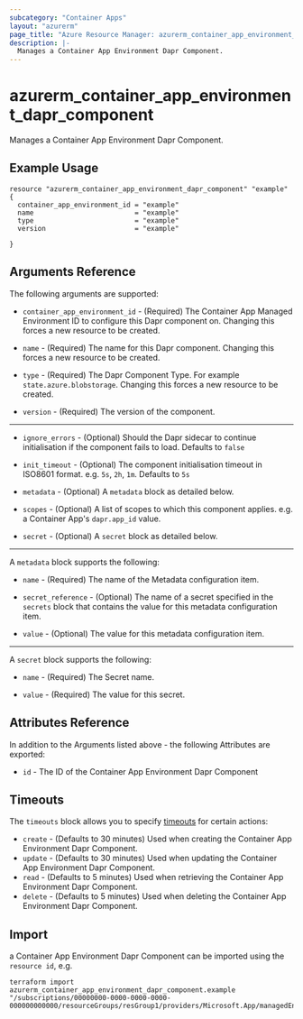 ```yaml
---
subcategory: "Container Apps"
layout: "azurerm"
page_title: "Azure Resource Manager: azurerm_container_app_environment_dapr_component"
description: |-
  Manages a Container App Environment Dapr Component.
---
```


# azurerm_container_app_environment_dapr_component

Manages a Container App Environment Dapr Component.

## Example Usage

```hcl
resource "azurerm_container_app_environment_dapr_component" "example" {
  container_app_environment_id = "example"
  name                         = "example"
  type                         = "example"
  version                      = "example"

}
```

## Arguments Reference

The following arguments are supported:

* `container_app_environment_id` - (Required) The Container App Managed Environment ID to configure this Dapr component on. Changing this forces a new resource to be created.

* `name` - (Required) The name for this Dapr component. Changing this forces a new resource to be created.

* `type` - (Required) The Dapr Component Type. For example `state.azure.blobstorage`. Changing this forces a new resource to be created.

* `version` - (Required) The version of the component.

---

* `ignore_errors` - (Optional) Should the Dapr sidecar to continue initialisation if the component fails to load. Defaults to `false`

* `init_timeout` - (Optional) The component initialisation timeout in ISO8601 format. e.g. `5s`, `2h`, `1m`. Defaults to `5s`

* `metadata` - (Optional) A `metadata` block as detailed below.

* `scopes` - (Optional) A list of scopes to which this component applies. e.g. a Container App's `dapr.app_id` value.

* `secret` - (Optional) A `secret` block as detailed below.

---

A `metadata` block supports the following:

* `name` - (Required) The name of the Metadata configuration item.

* `secret_reference` - (Optional) The name of a secret specified in the `secrets` block that contains the value for this metadata configuration item.

* `value` - (Optional) The value for this metadata configuration item.

---

A `secret` block supports the following:

* `name` - (Required) The Secret name.

* `value` - (Required) The value for this secret.

## Attributes Reference

In addition to the Arguments listed above - the following Attributes are exported:

* `id` - The ID of the Container App Environment Dapr Component


## Timeouts

The `timeouts` block allows you to specify [timeouts](https://www.terraform.io/docs/configuration/resources.html#timeouts) for certain actions:

* `create` - (Defaults to 30 minutes) Used when creating the Container App Environment Dapr Component.
* `update` - (Defaults to 30 minutes) Used when updating the Container App Environment Dapr Component.
* `read` - (Defaults to 5 minutes) Used when retrieving the Container App Environment Dapr Component.
* `delete` - (Defaults to 5 minutes) Used when deleting the Container App Environment Dapr Component.

## Import

a Container App Environment Dapr Component can be imported using the `resource id`, e.g.

```shell
terraform import azurerm_container_app_environment_dapr_component.example "/subscriptions/00000000-0000-0000-0000-000000000000/resourceGroups/resGroup1/providers/Microsoft.App/managedEnvironments/daprComponents/mydaprcomponent"
```
